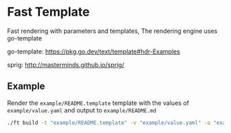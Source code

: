 # Fast Template

Fast rendering with parameters and templates, The rendering engine uses go-template

go-template: https://pkg.go.dev/text/template#hdr-Examples

sprig: http://masterminds.github.io/sprig/

## Example

Render the `example/README.template` template with the values of `example/value.yaml` and output to `example/README.md`

```bash
./ft build -t "example/README.template" -v "example/value.yaml" -o "example/README.md"
```